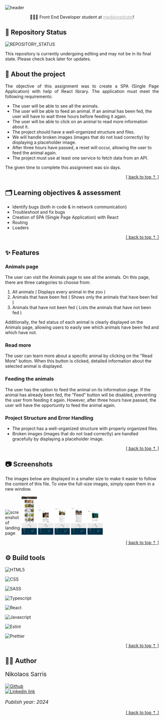 <a name="read_me_top"></a>
![header](https://capsule-render.vercel.app/api?type=waving&color=003049&height=300&section=header&text=🦩%20ZOO&fontColor=FFFFFF&fontSize=100&animation=fadeIn&fontAlignY=38&desc=A%20school%20assignment!&descAlignY=53&descAlign=57.5)

<p align="center">
    👨🏻‍🎓 Front End Developer student at 
    <a 
        href="https://medieinstitutet.se/"
        style=
        "
            color: #A8A8A8;
            font-weight: none;
            text-decoration: underline;
        "
    >
    medieinstitutet</a>!
</p>

## 🔧 Repository Status

![REPOSITORY_STATUS](https://img.shields.io/badge/Status-Editing-yellow?style=for-the-badge)

This repository is currently undergoing editing and may not be in its final state. Please check back later for updates.

## 📖 About the project

<p style="text-align: justify;">
The objective of this assignment was to create a SPA (Single Page Application) with help of React library. The application must meet the following requirements:
<ul>
   <li>The user will be able to see all the animals.</li>
   <li>The user will be able to feed an animal. If an animal has been fed, the user will have to wait three hours before feeding it again.</li>
   <li>The user will be able to click on an animal to read more information about it.</li>
   <li>The project should have a well-organized structure and files.</li>
   <li>We will handle broken images (images that do not load correctly) by displaying a placeholder image.</li>
   <li>After three hours have passed, a reset will occur, allowing the user to feed the animal again.</li>
   <li>The project must use at least one service to fetch data from an API.</li>
</ul>
</p>

The given time to complete this assignment was six days.

<p align="right">
    <a href="#read_me_top">[ back to top ⇡ ]</a>
</p>

## 🗂️ Learning objectives & assessment

<ul>
    <li>Identify bugs (both in code & in network communication)</li>
    <li>Troubleshoot and fix bugs</li>
    <li>Creation of SPA (Single Page Application) with React</li>
    <li>Routing</li>
    <li>Loaders</li>
</ul>

<p align="right">
    <a href="#read_me_top">[ back to top ⇡ ]</a>
</p>

## ✨ Features

### **Animals page**

The user can visit the Animals page to see all the animals. On this page, there are three categories to choose from:

1. All animals ( Displays every animal in the zoo )
2. Animals that have been fed ( Shows only the animals that have been fed )
3. Animals that have not been fed ( Lists the animals that have not been fed )

Additionally, the fed status of each animal is clearly displayed on the Animals page, allowing users to easily see which animals have been fed and which have not.

### **Read more**

The user can learn more about a specific animal by clicking on the "Read More" button. When this button is clicked, detailed information about the selected animal is displayed.

### **Feeding the animals**

The user has the option to feed the animal on its information page. If the animal has already been fed, the "Feed" button will be disabled, preventing the user from feeding it again. However, after three hours have passed, the user will have the opportunity to feed the animal again.

### **Project Structure and Error Handling**

- The project has a well-organized structure with properly organized files.
- Broken images (images that do not load correctly) are handled gracefully by displaying a placeholder image.

<p align="right">
    <a href="#read_me_top">[ back to top ⇡ ]</a>
</p>

## 📷 Screenshots

The images below are displayed in a smaller size to make it easier to follow the content of this file. To view the full-size images, simply open them in a new window.

<div>
    <img src="./public/screenshots/landing-page-screenshot.png" width="50" alt="screenshot of landing page" style="display: inline-block;">
    <img src="./public/screenshots/animals-page-screenshot.png" width="50" alt="screenshot of animals page" style="display: inline-block;">
    <img src="./public/screenshots/animal-page-screenshot.png" width="50" alt="screenshot of animal page" style="display: inline-block;">
    <img src="./public/screenshots/about-us-screenshot.png" width="50" alt="screenshot of about us page" style="display: inline-block;">
    <img src="./public/screenshots/faq-page-screenshot.png" width="50" alt="screenshot of faq page" style="display: inline-block;">
    <img src="./public/screenshots/contact-us-screenshoot.png" width="50" alt="screenshot of contact us page" style="display: inline-block;">   
</div>

<p align="right">
    <a href="#read_me_top">[ back to top ⇡ ]</a>
</p>

## ⚙️ Build tools

![HTML5](https://img.shields.io/badge/HTML5-E34F26?style=for-the-badge&logo=html5&logoColor=white)

![CSS](https://img.shields.io/badge/CSS3-1572B6?style=for-the-badge&logo=css3&logoColor=white)

![SASS](https://img.shields.io/badge/Sass-CC6699?style=for-the-badge&logo=sass&logoColor=white)

![Typescript](https://img.shields.io/badge/TypeScript-007ACC?style=for-the-badge&logo=typescript&logoColor=white)

![React](https://img.shields.io/badge/React-20232A?style=for-the-badge&logo=react&logoColor=61DAFB)

![Javascript](https://img.shields.io/badge/JavaScript-323330?style=for-the-badge&logo=javascript&logoColor=F7DF1E)

![Eslint](https://img.shields.io/badge/eslint-3A33D1?style=for-the-badge&logo=eslint&logoColor=white)

![Prettier](https://img.shields.io/badge/prettier-1A2C34?style=for-the-badge&logo=prettier&logoColor=F7BA3E)

<p align="right">
    <a href="#read_me_top">[ back to top ⇡ ]</a>
</p>

## 👨‍💼 Author

<p 
    style=
    "
        font-size: 1.2rem;
    "
>
    Nikolaos Sarris
</p>

[![Github](https://img.shields.io/badge/GitHub-100000?style=for-the-badge&logo=github&logoColor=white)](https://github.com/tsemitris) <br>
[![Linkedin link](https://img.shields.io/badge/LinkedIn-0077B5?style=for-the-badge&logo=linkedin&logoColor=white)](https://www.linkedin.com/in/nikolaos-sarris-a85a63179/)

<p 
    style=
    "
        font-size: 1rem;
        font-style: italic;
    "
>
    Publish year: 2024
</p>

<p align="right">
    <a href="#read_me_top">[ back to top ⇡ ]</a>
</p>

